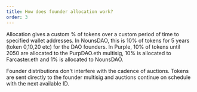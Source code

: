 ```yaml
---
title: How does founder allocation work?
order: 3
---
```


Allocation gives a custom % of tokens over a custom period of time to specified wallet addresses. In NounsDAO, this is 10% of tokens for 5 years (token 0,10,20 etc) for the DAO founders. In Purple, 10% of tokens until 2050 are allocated to the PurpDAO.eth multisig, 10% is allocated to Farcaster.eth and 1% is allocated to NounsDAO.

Founder distributions don't interfere with the cadence of auctions. Tokens are sent directly to the founder multisig and auctions continue on schedule with the next available ID.
